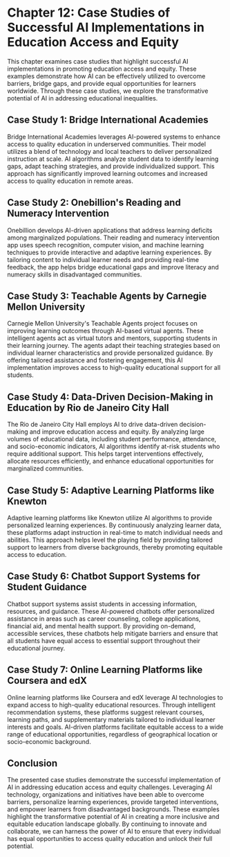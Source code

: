 Chapter 12: Case Studies of Successful AI Implementations in Education Access and Equity
========================================================================================

This chapter examines case studies that highlight successful AI implementations in promoting education access and equity. These examples demonstrate how AI can be effectively utilized to overcome barriers, bridge gaps, and provide equal opportunities for learners worldwide. Through these case studies, we explore the transformative potential of AI in addressing educational inequalities.

Case Study 1: Bridge International Academies
--------------------------------------------

Bridge International Academies leverages AI-powered systems to enhance access to quality education in underserved communities. Their model utilizes a blend of technology and local teachers to deliver personalized instruction at scale. AI algorithms analyze student data to identify learning gaps, adapt teaching strategies, and provide individualized support. This approach has significantly improved learning outcomes and increased access to quality education in remote areas.

Case Study 2: Onebillion's Reading and Numeracy Intervention
------------------------------------------------------------

Onebillion develops AI-driven applications that address learning deficits among marginalized populations. Their reading and numeracy intervention app uses speech recognition, computer vision, and machine learning techniques to provide interactive and adaptive learning experiences. By tailoring content to individual learner needs and providing real-time feedback, the app helps bridge educational gaps and improve literacy and numeracy skills in disadvantaged communities.

Case Study 3: Teachable Agents by Carnegie Mellon University
------------------------------------------------------------

Carnegie Mellon University's Teachable Agents project focuses on improving learning outcomes through AI-based virtual agents. These intelligent agents act as virtual tutors and mentors, supporting students in their learning journey. The agents adapt their teaching strategies based on individual learner characteristics and provide personalized guidance. By offering tailored assistance and fostering engagement, this AI implementation improves access to high-quality educational support for all students.

Case Study 4: Data-Driven Decision-Making in Education by Rio de Janeiro City Hall
----------------------------------------------------------------------------------

The Rio de Janeiro City Hall employs AI to drive data-driven decision-making and improve education access and equity. By analyzing large volumes of educational data, including student performance, attendance, and socio-economic indicators, AI algorithms identify at-risk students who require additional support. This helps target interventions effectively, allocate resources efficiently, and enhance educational opportunities for marginalized communities.

Case Study 5: Adaptive Learning Platforms like Knewton
------------------------------------------------------

Adaptive learning platforms like Knewton utilize AI algorithms to provide personalized learning experiences. By continuously analyzing learner data, these platforms adapt instruction in real-time to match individual needs and abilities. This approach helps level the playing field by providing tailored support to learners from diverse backgrounds, thereby promoting equitable access to education.

Case Study 6: Chatbot Support Systems for Student Guidance
----------------------------------------------------------

Chatbot support systems assist students in accessing information, resources, and guidance. These AI-powered chatbots offer personalized assistance in areas such as career counseling, college applications, financial aid, and mental health support. By providing on-demand, accessible services, these chatbots help mitigate barriers and ensure that all students have equal access to essential support throughout their educational journey.

Case Study 7: Online Learning Platforms like Coursera and edX
-------------------------------------------------------------

Online learning platforms like Coursera and edX leverage AI technologies to expand access to high-quality educational resources. Through intelligent recommendation systems, these platforms suggest relevant courses, learning paths, and supplementary materials tailored to individual learner interests and goals. AI-driven platforms facilitate equitable access to a wide range of educational opportunities, regardless of geographical location or socio-economic background.

Conclusion
----------

The presented case studies demonstrate the successful implementation of AI in addressing education access and equity challenges. Leveraging AI technology, organizations and initiatives have been able to overcome barriers, personalize learning experiences, provide targeted interventions, and empower learners from disadvantaged backgrounds. These examples highlight the transformative potential of AI in creating a more inclusive and equitable education landscape globally. By continuing to innovate and collaborate, we can harness the power of AI to ensure that every individual has equal opportunities to access quality education and unlock their full potential.
